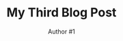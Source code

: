 ---
layout: ../../layouts/MarkdownPostLayout.astro
title: 'My Third Blog Post'
pubDate: 2023-10-1
description: 'This is my first blog'
author: 'Author #1'
---